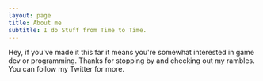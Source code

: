 ```yaml
---
layout: page
title: About me
subtitle: I do Stuff from Time to Time.
---
```


Hey, if you've made it this far it means you're somewhat interested in game dev or programming.
Thanks for stopping by and checking out my rambles. You can follow my Twitter for more.

